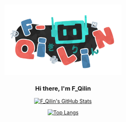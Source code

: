 <!-- markdownlint-disable MD033 MD041 -->

<div align="center">

  <a href="https://fqilin.top/blog" title="Click to visit my blog">
    <img width="320" src="img/logo.png" alt="logo" />
  </a>

### Hi there, I'm F_Qilin

[![F_Qilin's GitHub Stats](https://github-readme-stats.vercel.app/api?username=FZQ0003&theme=transparent&show_icons=true&rank_icon=github)](https://github.com/anuraghazra/github-readme-stats)

[![Top Langs](https://github-readme-stats.vercel.app/api/top-langs/?username=FZQ0003&theme=transparent&layout=compact&hide=html,javascript,css)](https://github.com/anuraghazra/github-readme-stats)

</div>

